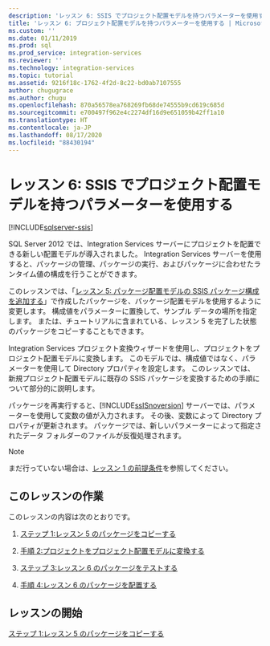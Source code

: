 ```yaml
---
description: 'レッスン 6: SSIS でプロジェクト配置モデルを持つパラメーターを使用する'
title: 'レッスン 6: プロジェクト配置モデルを持つパラメーターを使用する | Microsoft Docs'
ms.custom: ''
ms.date: 01/11/2019
ms.prod: sql
ms.prod_service: integration-services
ms.reviewer: ''
ms.technology: integration-services
ms.topic: tutorial
ms.assetid: 9216f18c-1762-4f2d-8c22-bd0ab7107555
author: chugugrace
ms.author: chugu
ms.openlocfilehash: 870a56578ea768269fb68de74555b9cd619c685d
ms.sourcegitcommit: e700497f962e4c2274df16d9e651059b42ff1a10
ms.translationtype: HT
ms.contentlocale: ja-JP
ms.lasthandoff: 08/17/2020
ms.locfileid: "88430194"
---
```

# <a name="lesson-6-use-parameters-with-the-project-deployment-model-in-ssis"></a>レッスン 6: SSIS でプロジェクト配置モデルを持つパラメーターを使用する

[!INCLUDE[sqlserver-ssis](../includes/applies-to-version/sqlserver-ssis.md)]



SQL Server 2012 では、Integration Services サーバーにプロジェクトを配置できる新しい配置モデルが導入されました。 Integration Services サーバーを使用すると、パッケージの管理、パッケージの実行、およびパッケージに合わせたランタイム値の構成を行うことができます。  
  
このレッスンでは、「[レッスン 5: パッケージ配置モデルの SSIS パッケージ構成を追加する](../integration-services/lesson-5-add-ssis-package-configurations-for-the-package-deployment-model.md)」で作成したパッケージを、パッケージ配置モデルを使用するように変更します。 構成値をパラメーターに置換して、サンプル データの場所を指定します。 または、チュートリアルに含まれている、レッスン 5 を完了した状態のパッケージをコピーすることもできます。  
  
Integration Services プロジェクト変換ウィザードを使用し、プロジェクトをプロジェクト配置モデルに変換します。 このモデルでは、構成値ではなく、パラメーターを使用して Directory プロパティを設定します。 このレッスンでは、新規プロジェクト配置モデルに既存の SSIS パッケージを変換するための手順について部分的に説明します。  
  
パッケージを再実行すると、[!INCLUDE[ssISnoversion](../includes/ssisnoversion-md.md)] サーバーでは、パラメーターを使用して変数の値が入力されます。 その後、変数によって Directory プロパティが更新されます。 パッケージでは、新しいパラメーターによって指定されたデータ フォルダーのファイルが反復処理されます。  
  
> [!NOTE]
> まだ行っていない場合は、[レッスン 1 の前提条件](../integration-services/lesson-1-create-a-project-and-basic-package-with-ssis.md#prerequisites)を参照してください。
    
## <a name="lesson-tasks"></a>このレッスンの作業  
このレッスンの内容は次のとおりです。  
  
1.  [ステップ 1:レッスン 5 のパッケージをコピーする](../integration-services/lesson-6-1-copying-the-lesson-5-package.md)  
  
2.  [手順 2:プロジェクトをプロジェクト配置モデルに変換する](../integration-services/lesson-6-2-converting-the-project-to-the-project-deployment-model.md)  
  
3.  [ステップ 3:レッスン 6 のパッケージをテストする](../integration-services/lesson-6-3-testing-the-lesson-6-package.md)  
  
4.  [手順 4:レッスン 6 のパッケージを配置する](../integration-services/lesson-6-4-deploying-the-lesson-6-package.md)  
  
## <a name="start-the-lesson"></a>レッスンの開始  
[ステップ 1:レッスン 5 のパッケージをコピーする](../integration-services/lesson-6-1-copying-the-lesson-5-package.md)  
  
